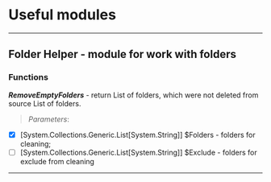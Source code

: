 # __Useful modules__

---
## __Folder Helper__ - module for work with folders
### __Functions__ 
__*RemoveEmptyFolders*__ - return List of folders, which
   were not deleted from source List of folders. <br>
> *Parameters*: <br>
- [x] [System.Collections.Generic.List[System.String]] $Folders - folders for cleaning;<br>
- [ ] [System.Collections.Generic.List[System.String]] $Exclude - folders for exclude from cleaning
---
